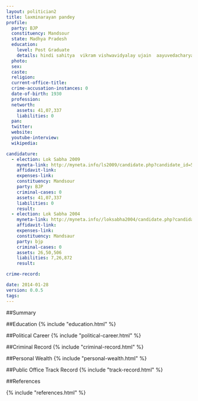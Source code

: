 ```yaml
---
layout: politician2
title: laxminarayan pandey
profile: 
  party: BJP
  constituency: Mandsour
  state: Madhya Pradesh
  education: 
    level: Post Graduate
    details: hindi sahitya  vikram vishwavidyalay ujain  aayuvedacharya 1970
  photo: 
  sex: 
  caste: 
  religion: 
  current-office-title: 
  crime-accusation-instances: 0
  date-of-birth: 1930
  profession: 
  networth: 
    assets: 41,07,337
    liabilities: 0
  pan: 
  twitter: 
  website: 
  youtube-interview: 
  wikipedia: 

candidature: 
  - election: Lok Sabha 2009
    myneta-link: http://myneta.info/ls2009/candidate.php?candidate_id=5226
    affidavit-link: 
    expenses-link: 
    constituency: Mandsour 
    party: BJP
    criminal-cases: 0
    assets: 41,07,337
    liabilities: 0
    result:  
  - election: Lok Sabha 2004
    myneta-link: http://myneta.info//loksabha2004/candidate.php?candidate_id=2173
    affidavit-link: 
    expenses-link: 
    constituency: Mandsaur 
    party: bjp
    criminal-cases: 0
    assets: 26,50,506
    liabilities: 7,26,872
    result:  

crime-record: 

date: 2014-01-28
version: 0.0.5
tags: 
---
```

##Summary


##Education
{% include "education.html" %}


##Political Career
{% include "political-career.html" %}


##Criminal Record
{% include "criminal-record.html" %}


##Personal Wealth
{% include "personal-wealth.html" %}


##Public Office Track Record
{% include "track-record.html" %}


##References


{% include "references.html" %}